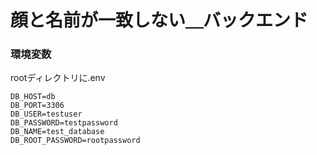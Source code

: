# 顔と名前が一致しない＿バックエンド

### 環境変数
rootディレクトリに.env

```
DB_HOST=db
DB_PORT=3306
DB_USER=testuser
DB_PASSWORD=testpassword
DB_NAME=test_database
DB_ROOT_PASSWORD=rootpassword
```